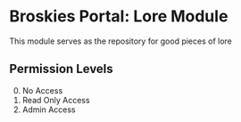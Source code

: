 # Broskies Portal: Lore Module

This module serves as the repository for good pieces of lore

## Permission Levels
  0. No Access
  1. Read Only Access
  2. Admin Access
